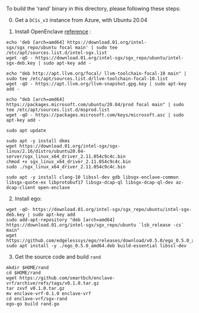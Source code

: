 
To build the 'rand' binary in this directory, please following these steps:

0. Get a `DC1s_v3` instance from Azure, with Ubuntu 20.04

1. Install OpenEnclave [reference](https://github.com/openenclave/openenclave/blob/master/docs/GettingStartedDocs/install_oe_sdk-Ubuntu_20.04.md) :

```
echo 'deb [arch=amd64] https://download.01.org/intel-sgx/sgx_repo/ubuntu focal main' | sudo tee /etc/apt/sources.list.d/intel-sgx.list
wget -qO - https://download.01.org/intel-sgx/sgx_repo/ubuntu/intel-sgx-deb.key | sudo apt-key add -

echo "deb http://apt.llvm.org/focal/ llvm-toolchain-focal-10 main" | sudo tee /etc/apt/sources.list.d/llvm-toolchain-focal-10.list
wget -qO - https://apt.llvm.org/llvm-snapshot.gpg.key | sudo apt-key add -

echo "deb [arch=amd64] https://packages.microsoft.com/ubuntu/20.04/prod focal main" | sudo tee /etc/apt/sources.list.d/msprod.list
wget -qO - https://packages.microsoft.com/keys/microsoft.asc | sudo apt-key add -

sudo apt update

sudo apt -y install dkms
wget https://download.01.org/intel-sgx/sgx-linux/2.16/distro/ubuntu20.04-server/sgx_linux_x64_driver_2.11.054c9c4c.bin
chmod +x sgx_linux_x64_driver_2.11.054c9c4c.bin
sudo ./sgx_linux_x64_driver_2.11.054c9c4c.bin

sudo apt -y install clang-10 libssl-dev gdb libsgx-enclave-common libsgx-quote-ex libprotobuf17 libsgx-dcap-ql libsgx-dcap-ql-dev az-dcap-client open-enclave

```

2. Install ego:

```
wget -qO- https://download.01.org/intel-sgx/sgx_repo/ubuntu/intel-sgx-deb.key | sudo apt-key add
sudo add-apt-repository "deb [arch=amd64] https://download.01.org/intel-sgx/sgx_repo/ubuntu `lsb_release -cs` main"
wget https://github.com/edgelesssys/ego/releases/download/v0.5.0/ego_0.5.0_amd64.deb
sudo apt install -y ./ego_0.5.0_amd64.deb build-essential libssl-dev
```

3. Get the source code and build `rand`

```
mkdir $HOME/rand
cd $HOME/rand
wget https://github.com/smartbch/enclave-vrf/archive/refs/tags/v0.1.0.tar.gz 
tar zxvf v0.1.0.tar.gz 
mv enclave-vrf-0.1.0 enclave-vrf
cd enclave-vrf/sgx-rand
ego-go build rand.go
```



